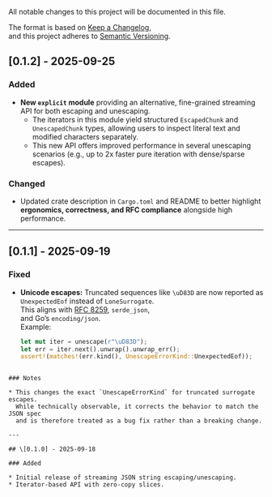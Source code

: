 All notable changes to this project will be documented in this file.

The format is based on [Keep a Changelog](https://keepachangelog.com/en/1.1.0/),  
and this project adheres to [Semantic Versioning](https://semver.org/spec/v2.0.0.html).

## [0.1.2] - 2025-09-25

### Added

-   **New `explicit` module** providing an alternative, fine-grained streaming API for both escaping and unescaping.
    -   The iterators in this module yield structured `EscapedChunk` and `UnescapedChunk` types, allowing users to inspect literal text and modified characters separately.
    -   This new API offers improved performance in several unescaping scenarios (e.g., up to 2x faster pure iteration with dense/sparse escapes).

### Changed

-   Updated crate description in `Cargo.toml` and README to better highlight **ergonomics, correctness, and RFC compliance** alongside high performance.

***

## [0.1.1] - 2025-09-19
### Fixed
- **Unicode escapes:** Truncated sequences like `\uD83D` are now reported as  
  `UnexpectedEof` instead of `LoneSurrogate`.  
  This aligns with [RFC 8259](https://www.rfc-editor.org/rfc/rfc8259), `serde_json`,  
  and Go’s `encoding/json`.  
  Example:
  ```rust
  let mut iter = unescape(r"\uD83D");
  let err = iter.next().unwrap().unwrap_err();
  assert!(matches!(err.kind(), UnescapeErrorKind::UnexpectedEof));
````

### Notes

* This changes the exact `UnescapeErrorKind` for truncated surrogate escapes.
  While technically observable, it corrects the behavior to match the JSON spec
  and is therefore treated as a bug fix rather than a breaking change.

---

## \[0.1.0] - 2025-09-18

### Added

* Initial release of streaming JSON string escaping/unescaping.
* Iterator-based API with zero-copy slices.
